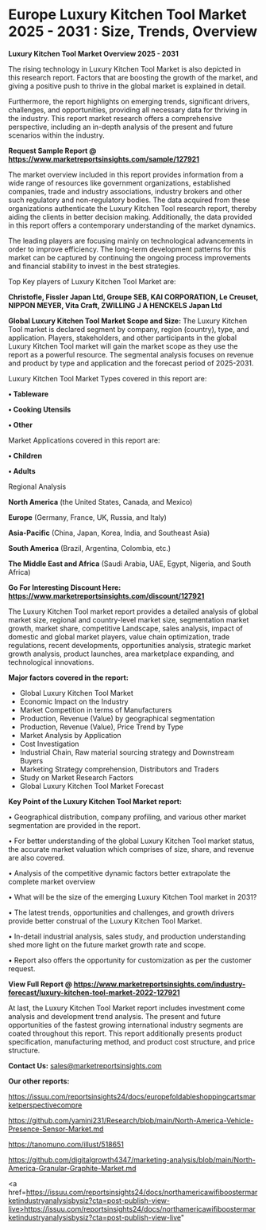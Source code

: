 # Europe Luxury Kitchen Tool Market 2025 - 2031 : Size, Trends, Overview

<Strong> Luxury Kitchen Tool Market Overview 2025 - 2031</strong>

The rising technology in Luxury Kitchen Tool Market is also depicted in this research report. Factors that are boosting the growth of the market, and giving a positive push to thrive in the global market is explained in detail.

Furthermore, the report highlights on emerging trends, significant drivers, challenges, and opportunities, providing all necessary data for thriving in the industry. This report market research offers a comprehensive perspective, including an in-depth analysis of the present and future scenarios within the industry.

<strong>Request Sample Report @ <a href=https://www.marketreportsinsights.com/sample/127921>https://www.marketreportsinsights.com/sample/127921</a></strong>

The market overview included in this report provides information from a wide range of resources like government organizations, established companies, trade and industry associations, industry brokers and other such regulatory and non-regulatory bodies. The data acquired from these organizations authenticate the Luxury Kitchen Tool research report, thereby aiding the clients in better decision making. Additionally, the data provided in this report offers a contemporary understanding of the market dynamics.

The leading players are focusing mainly on technological advancements in order to improve efficiency. The long-term development patterns for this market can be captured by continuing the ongoing process improvements and financial stability to invest in the best strategies.

Top Key players of Luxury Kitchen Tool Market are:

<strong>Christofle, Fissler Japan Ltd, Groupe SEB, KAI CORPORATION, Le Creuset, NIPPON MEYER, Vita Craft, ZWILLING J A HENCKELS Japan Ltd</strong>

<strong><b>Global Luxury Kitchen Tool Market Scope and Size:</b></strong>
The Luxury Kitchen Tool market is declared segment by company, region (country), type, and application. Players, stakeholders, and other participants in the global Luxury Kitchen Tool market will gain the market scope as they use the report as a powerful resource. The segmental analysis focuses on revenue and product by type and application and the forecast period of 2025-2031.

Luxury Kitchen Tool Market Types covered in this report are:

<strong>• Tableware

• Cooking Utensils

• Other</strong>

Market Applications covered in this report are:

<strong>• Children

• Adults</strong> 

Regional Analysis

<strong>North America</strong> (the United States, Canada, and Mexico)

<strong>Europe</strong> (Germany, France, UK, Russia, and Italy)

<strong>Asia-Pacific</strong> (China, Japan, Korea, India, and Southeast Asia)

<strong>South America</strong> (Brazil, Argentina, Colombia, etc.)

<strong>The Middle East and Africa</strong> (Saudi Arabia, UAE, Egypt, Nigeria, and South Africa)

<strong>Go For Interesting Discount Here: <a href=https://www.marketreportsinsights.com/discount/127921>https://www.marketreportsinsights.com/discount/127921</a></strong>

The Luxury Kitchen Tool market report provides a detailed analysis of global market size, regional and country-level market size, segmentation market growth, market share, competitive Landscape, sales analysis, impact of domestic and global market players, value chain optimization, trade regulations, recent developments, opportunities analysis, strategic market growth analysis, product launches, area marketplace expanding, and technological innovations.

<strong><b>Major factors covered in the report:</b></strong>
<ul>
  <li>Global Luxury Kitchen Tool Market </li>
  <li>Economic Impact on the Industry</li>
  <li>Market Competition in terms of Manufacturers</li>
  <li>Production, Revenue (Value) by geographical segmentation</li>
  <li>Production, Revenue (Value), Price Trend by Type</li>
  <li>Market Analysis by Application</li>
  <li>Cost Investigation</li>
  <li>Industrial Chain, Raw material sourcing strategy and Downstream Buyers</li>
  <li>Marketing Strategy comprehension, Distributors and Traders</li>
  <li>Study on Market Research Factors</li>
  <li>Global Luxury Kitchen Tool Market Forecast</li>
</ul>

<strong><b>Key Point of the Luxury Kitchen Tool Market report:</b></strong>

• Geographical distribution, company profiling, and various other market segmentation are provided in the report.

• For better understanding of the global Luxury Kitchen Tool market status, the accurate market valuation which comprises of size, share, and revenue are also covered.

• Analysis of the competitive dynamic factors better extrapolate the complete market overview

• What will be the size of the emerging Luxury Kitchen Tool market in 2031?

• The latest trends, opportunities and challenges, and growth drivers provide better construal of the Luxury Kitchen Tool Market.

• In-detail industrial analysis, sales study, and production understanding shed more light on the future market growth rate and scope.

• Report also offers the opportunity for customization as per the customer request.

<strong><b>View Full Report @ <a href=https://www.marketreportsinsights.com/industry-forecast/luxury-kitchen-tool-market-2022-127921>https://www.marketreportsinsights.com/industry-forecast/luxury-kitchen-tool-market-2022-127921</a></b></strong>


At last, the Luxury Kitchen Tool Market report includes investment come analysis and development trend analysis. The present and future opportunities of the fastest growing international industry segments are coated throughout this report. This report additionally presents product specification, manufacturing method, and product cost structure, and price structure.

<strong>Contact Us:</strong>
sales@marketreportsinsights.com

<strong>Our other reports:</strong>

<a href=https://issuu.com/reportsinsights24/docs/europefoldableshoppingcartsmarketperspectivecompre>https://issuu.com/reportsinsights24/docs/europefoldableshoppingcartsmarketperspectivecompre</a>

<a href=https://github.com/yamini231/Research/blob/main/North-America-Vehicle-Presence-Sensor-Market.md>https://github.com/yamini231/Research/blob/main/North-America-Vehicle-Presence-Sensor-Market.md</a>

<a href=https://tanomuno.com/illust/518651>https://tanomuno.com/illust/518651</a>

<a href=https://github.com/digitalgrowth4347/marketing-analysis/blob/main/North-America-Granular-Graphite-Market.md>https://github.com/digitalgrowth4347/marketing-analysis/blob/main/North-America-Granular-Graphite-Market.md</a>

<a href=https://issuu.com/reportsinsights24/docs/northamericawifiboostermarketindustryanalysisbysiz?cta=post-publish-view-live>https://issuu.com/reportsinsights24/docs/northamericawifiboostermarketindustryanalysisbysiz?cta=post-publish-view-live</a>"
